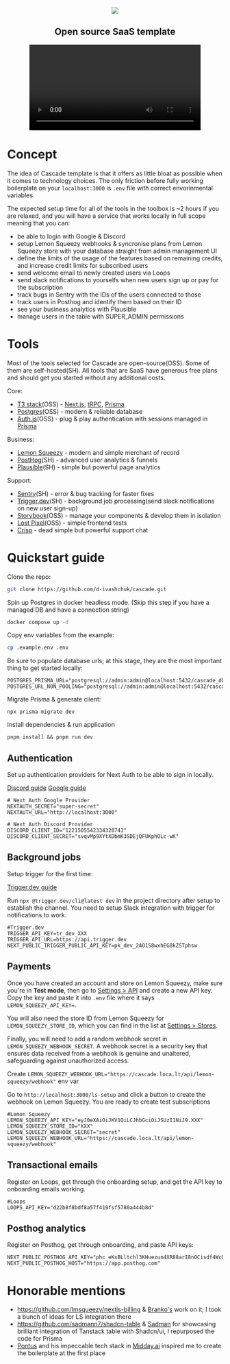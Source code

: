 <div align='center'><img src='https://github.com/d-ivashchuk/cascade/assets/29632358/19f1472d-073b-463d-b446-4547628fad04'>
</div>

<div align="center">
  <h2>Open source SaaS template </h2>  
</div>


<p align="center">
  <video src="https://github.com/d-ivashchuk/cascade/assets/29632358/4215a129-f6b8-4bbc-8723-1666fe5327aa" width=400/>
<p/>



# Concept
The idea of Cascade template is that it offers as little bloat as possible when it comes to technology choices. The only friction before fully working boilerplate on your `localhost:3000` is `.env` file with correct envorinmental variables. 

The expected setup time for all of the tools in the toolbox is ~2 hours if you are relaxed, and you will have a service that works locally in full scope meaning that you can:

- be able to login with Google & Discord
- setup Lemon Squeezy webhooks & syncronise plans from Lemon Squeezy store with your database straight from admin management UI
- define the limits of the usage of the features based on remaining credits, and increase credit limits for subscribed users
- send welcome email to newly created users via Loops
- send slack notifications to yourselfs when new users sign up or pay for the subscription
- track bugs in Sentry with the IDs of the users connected to those
- track users in Posthog and identify them based on their ID
- see your business analytics with Plausible
- manage users in the table with SUPER_ADMIN permissions

# Tools
Most of the tools selected for Cascade are open-source(OSS). Some of them are self-hosted(SH). All tools that are SaaS have generous free plans and should get you started without any additional costs.

Core:
- [T3 stack](https://create.t3.gg/)(OSS) - [Next.js](https://nextjs.org/), [tRPC](https://trpc.io/), [Prisma](https://www.prisma.io/)
- [Postgres](https://www.postgresql.org/)(OSS) - modern & reliable database
- [Auth.js](https://authjs.dev/)(OSS) - plug & play authentication with sessions managed in [Prisma](https://www.prisma.io/)

Business:
- [Lemon Squeezy](https://www.lemonsqueezy.com/) - modern and simple merchant of record
- [PostHog](https://posthog.com/)(SH) - advanced user analytics & funnels
- [Plausible](https://plausible.io/)(SH) - simple but powerful page analytics

Support:
- [Sentry](https://sentry.io/)(SH) - error & bug tracking for faster fixes
- [Trigger.dev](https://trigger.dev/)(SH) - background job processing(send slack notifications on new user sign-up)
- [Storybook](https://storybook.js.org/)(OSS) - manage your components & develop them in isolation
- [Lost Pixel](https://www.lost-pixel.com/)(OSS) - simple frontend tests
- [Crisp](https://crisp.chat/en/) - dead simple but powerful support chat


# Quickstart guide

Clone the repo:

```bash
git clone https://github.com/d-ivashchuk/cascade.git
```
Spin up Postgres in docker headless mode. (Skip this step if you have a managed DB and have a connection string)

```bash
docker compose up -d
```

Copy env variables from the example:

```bash
cp .example.env .env
```

Be sure to populate database urls; at this stage, they are the most important thing to get started locally:

```.env
POSTGRES_PRISMA_URL="postgresql://admin:admin@localhost:5432/cascade_db"
POSTGRES_URL_NON_POOLING="postgresql://admin:admin@localhost:5432/cascade_db"
```

Migrate Prisma & generate client:

```
npx prisma migrate dev
```

Install dependencies & run application 

```
pnpm install && pnpm run dev
```

## Authentication

Set up authentication providers for Next Auth to be able to sign in locally.

[Discord guide](https://next-auth.js.org/providers/discord)
[Google guide](https://next-auth.js.org/providers/google)

```.env
# Next Auth Google Provider
NEXTAUTH_SECRET="super-secret"
NEXTAUTH_URL="http://localhost:3000"

# Next Auth Discord Provider
DISCORD_CLIENT_ID="1221505542334320741"
DISCORD_CLIENT_SECRET="svqvMp9XYtXDbmK3SDEjQFUKphOLc-wK"
```

## Background jobs

Setup trigger for the first time:

[Trigger.dev guide](https://trigger.dev/docs/documentation/quickstarts/nextjs)

Run `npx @trigger.dev/cli@latest dev` in the project directory after setup to establish the channel. You need to setup Slack integration with trigger for notifications to work.

```.env
#Trigger.dev
TRIGGER_API_KEY=tr_dev_XXX
TRIGGER_API_URL=https://api.trigger.dev
NEXT_PUBLIC_TRIGGER_PUBLIC_API_KEY=pk_dev_2AO1S8wxhEG8kZSTphsw
```

## Payments

Once you have created an account and store on Lemon Squeezy, make sure you're in **Test mode**, then go to [Settings > API](https://app.lemonsqueezy.com/settings/api) and create a new API key. Copy the key and paste it into `.env` file where it says `LEMON_SQUEEZY_API_KEY=`.

You will also need the store ID from Lemon Squeezy for `LEMON_SQUEEZY_STORE_ID`, which you can find in the list at [Settings > Stores](https://app.lemonsqueezy.com/settings/stores).

Finally, you will need to add a random webhook secret in `LEMON_SQUEEZY_WEBHOOK_SECRET`. A webhook secret is a security key that ensures data received from a webhook is genuine and unaltered, safeguarding against unauthorized access.

Create `LEMON_SQUEEZY_WEBHOOK_URL="https://cascade.loca.lt/api/lemon-squeezy/webhook"` env var

Go to `http://localhost:3000/ls-setup` and click a button to create the webhook on Lemon Squeezy. You are ready to create test subscriptions

```.env
#Lemon Squeezy
LEMON_SQUEEZY_API_KEY="eyJ0eXAiOiJKV1QiLCJhbGciOiJSUzI1NiJ9.XXX"
LEMON_SQUEEZY_STORE_ID="XXX"
LEMON_SQUEEZY_WEBHOOK_SECRET="secret"
LEMON_SQUEEZY_WEBHOOK_URL="https://cascade.loca.lt/api/lemon-squeezy/webhook"
```

## Transactional emails

Register on Loops, get through the onboarding setup, and get the API key to onboarding emails working.

```.env
#Loops
LOOPS_API_KEY="d22b8f8bdf8a57f419fsf5780a444b8d"
```

## Posthog analytics

Register on Posthog, get through onboarding, and paste API keys:

```.env
NEXT_PUBLIC_POSTHOG_API_KEY="phc_eKxBLltchl3KHuezun4XR88arI8nOCisdf4WcQ6KuN9"
NEXT_PUBLIC_POSTHOG_HOST="https://app.posthog.com"
```

# Honorable mentions
- https://github.com/lmsqueezy/nextjs-billing & [Branko's](https://twitter.com/brankoconjic) work on it; I took a bunch of ideas for LS integration there
- https://github.com/sadmann7/shadcn-table & [Sadman](https://twitter.com/sadmann17) for showcasing brilliant integration of Tanstack table with Shadcn/ui, I repurposed the code for Prisma
- [Pontus](https://twitter.com/pontusab) and his impeccable tech stack in [Midday.ai](https://midday.ai/) inspired me to create the boilerplate at the first place

